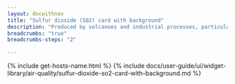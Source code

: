 ```yaml
---
layout: docwithnav
title: "Sulfur dioxide (SO2) card with background"
description: "Produced by volcanoes and industrial processes, particularly the burning of coal and oil."
breadcrumbs: "true"
breadcrumbs-steps: "2"

---
```

{% include get-hosts-name.html %}
{% include docs/user-guide/ui/widget-library/air-quality/sulfur-dioxide-so2-card-with-background.md %}
